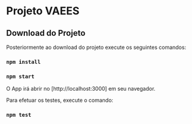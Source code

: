# Projeto VAEES

## Download do Projeto

Posteriormente ao download do projeto execute os seguintes comandos:

### `npm install`

### `npm start`

O App irá abrir no [http://localhost:3000] em seu navegador.

Para efetuar os testes, execute o comando:

### `npm test`
